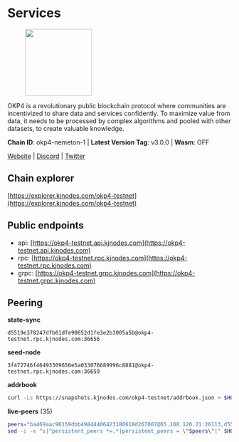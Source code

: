 # Services

<figure><img src="https://raw.githubusercontent.com/kj89/testnet_manuals/main/pingpub/logos/okp4.png" width="150" alt=""><figcaption></figcaption></figure>

OKP4 is a revolutionary public blockchain protocol where communities are incentivized to  share data and services confidently. To maximize value from data, it needs to be processed  by complex algorithms and pooled with other datasets, to create valuable knowledge.

**Chain ID**: okp4-nemeton-1 | **Latest Version Tag**: v3.0.0 | **Wasm**: OFF

[Website](https://okp4.network) | [Discord](https://discord.gg/okp4) | [Twitter](https://twitter.com/OKP4_Protocol)




## Chain explorer
[https://explorer.kjnodes.com/okp4-testnet](https://explorer.kjnodes.com/okp4-testnet)

## Public endpoints

* api: [https://okp4-testnet.api.kjnodes.com](https://okp4-testnet.api.kjnodes.com)
* rpc: [https://okp4-testnet.rpc.kjnodes.com](https://okp4-testnet.rpc.kjnodes.com)
* grpc: [https://okp4-testnet.grpc.kjnodes.com](https://okp4-testnet.grpc.kjnodes.com)

## Peering

**state-sync**

```text
d5519e378247dfb61dfe90652d1fe3e2b3005a5b@okp4-testnet.rpc.kjnodes.com:36656
```

**seed-node**

```text
3f472746f46493309650e5a033076689996c8881@okp4-testnet.rpc.kjnodes.com:36659
```

**addrbook**
```bash
curl -Ls https://snapshots.kjnodes.com/okp4-testnet/addrbook.json > $HOME/.okp4d/config/addrbook.json
```

**live-peers** (35)
```bash
peers="ba469aac96159dbb49844406423180618d267007@65.108.120.21:26113,d5519e378247dfb61dfe90652d1fe3e2b3005a5b@65.109.68.190:36656,8cdeb85dada114c959c36bb59ce258c65ae3a09c@88.198.242.163:36656,b0b56d944cf1cc569a1e77e0923e075bad94d755@141.95.145.41:28656,cf5e82486c4568c29a20719a68210523826ceb00@65.108.229.102:26651,99f6675049e22a0216af0e2447e7a4c5021874cd@142.132.132.200:28656,269d246537499d05698c183497c4263e899036a4@65.108.9.164:35656,7dfc61d3ac9f6da7fa9f4893bc0ffa17ef8006e6@185.111.159.139:36656,8577873589dc7ecb9f2e32f79fe51ef7f57e40a3@65.109.161.143:26656,cc8bc81fea49a6a412992bb3e2c3f211d9e675c8@88.99.161.162:21656,f17338ec41b1b68b07063984feb407d9038cf78b@65.108.142.47:26616,9755cab2585a2794453a5b396ef13b893393366f@65.108.212.224:46673,8527f34bd6e542304809386896997d12d80e5e0e@65.108.237.232:29656,5c2a752c9b1952dbed075c56c600c3a79b58c395@95.214.55.232:26996,8028015d1c6828a0b734f3b108f0853b0e19305e@157.90.176.184:26656,ffbd1adeb58928c3f400fab23c84c3c73badd7fa@65.108.226.44:29656,eff365c8e0e2f99026e3dd91704d3764eb38e0a1@65.108.13.212:26756,8a7605d8ae4338de5b7a0d5c70244ce05e377630@85.10.200.221:26656,874373b78d2cd50e716aa464bf407581d9305655@94.250.201.130:27656,be9841ace1d71a4c7681918ee39f5e00d8e96a82@213.239.216.252:36656,052e10ce23cce3249f61853e2ca6a63102b7bddb@5.161.97.198:26656,2c6b5af41689145abb85f95cb49131ae9e193142@217.13.223.167:61356,2bfd405e8f0f176428e2127f98b5ec53164ae1f0@142.132.149.118:26656,9a1e456bebf152b65c2087896779e259633ecbef@157.90.34.111:26656,eef77b5ae1c37f3e5809ff928c329dde906be388@65.108.133.73:21656,9d1482bc31fb4578a5c7f7f65c4e0aaf2dfc2336@213.239.215.77:36656,74349a1cb9479b291866debe2042de8a2e88b850@65.108.233.109:17656,307fb25cd6998d0d5bd1d947571f6043c6bb4069@65.109.31.114:2280,7e5fc5ab113d21777cace307d672a95b16a8f2ba@145.239.47.218:26656,fe8bd9375c43a7cc6ef27e62d56af341a62e67c9@95.217.202.49:30656,473369a53bfa8a0ac4af5a191407b30bc82e83be@74.208.94.42:14656,d1a0ff9bd7ea1ebd06bc7158f3523f5e557328be@163.172.131.169:26656,ebc272824924ea1a27ea3183dd0b9ba713494f83@95.214.55.198:26996,26114bc5cb42ef90be2aba5b4b6d82bab7a60c31@185.255.131.17:26656,2f9e54645aca860f703e3f756fa7c472b829a9a9@195.201.222.82:26009"
sed -i -e "s|^persistent_peers *=.*|persistent_peers = \"$peers\"|" $HOME/.okp4d/config/config.toml
```
